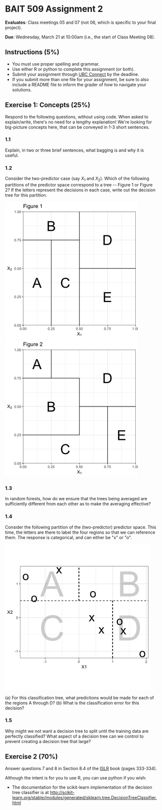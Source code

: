# BAIT 509 Assignment 2

__Evaluates__: Class meetings 05 and 07 (not 06, which is specific to your final project).

__Due__: Wednesday, March 21 at 10:00am (i.e., the start of Class Meeting 08).


## Instructions (5%)

- You must use proper spelling and grammar.
- Use either R or python to complete this assignment (or both). 
- Submit your assignment through [UBC Connect](https://connect.ubc.ca/) by the deadline. 
- If you submit more than one file for your assignment, be sure to also include a README file to inform the grader of how to navigate your solutions.

## Exercise 1: Concepts (25%)

Respond to the following questions, without using code. When asked to explain/write, there's no need for a lengthy explanation! We're looking for big-picture concepts here, that can be conveyed in 1-3 short sentences. 

### 1.1

Explain, in two or three brief sentences, what bagging is and why it is useful.

### 1.2

Consider the two-predictor case (say $X_1$ and $X_2$). Which of the following partitions of the predictor space correspond to a tree -- Figure 1 or Figure 2? If the letters represent the decisions in each case, write out the decision tree for this partition.

![](./data/fig1.png)
![](./data/fig2.png)

### 1.3

In random forests, how do we ensure that the trees being averaged are sufficiently different from each other as to make the averaging effective?

### 1.4

Consider the following partition of the (two-predictor) predictor space. This time, the letters are there to label the four regions so that we can reference them. The response is categorical, and can either be "x" or "o". 

![](./data/partition.png)

(a) For this classification tree, what predictions would be made for each of the regions A through D?
(b) What is the classification error for this decision?

### 1.5

Why might we not want a decision tree to split until the training data are perfectly classified? What aspect of a decision tree can we control to prevent creating a decision tree that large?

## Exercise 2 (70%)

Answer questions 7 and 8 in Section 8.4 of the [ISLR](http://www-bcf.usc.edu/~gareth/ISL/) book (pages 333-334). 

Although the intent is for you to use R, you can use python if you wish:

- The documentation for the scikit-learn implementation of the decision tree classifier is at http://scikit-learn.org/stable/modules/generated/sklearn.tree.DecisionTreeClassifier.html
